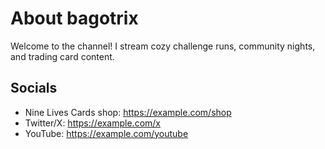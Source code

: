# About bagotrix
Welcome to the channel! I stream cozy challenge runs, community nights, and trading card content.

## Socials
- Nine Lives Cards shop: https://example.com/shop
- Twitter/X: https://example.com/x
- YouTube: https://example.com/youtube
